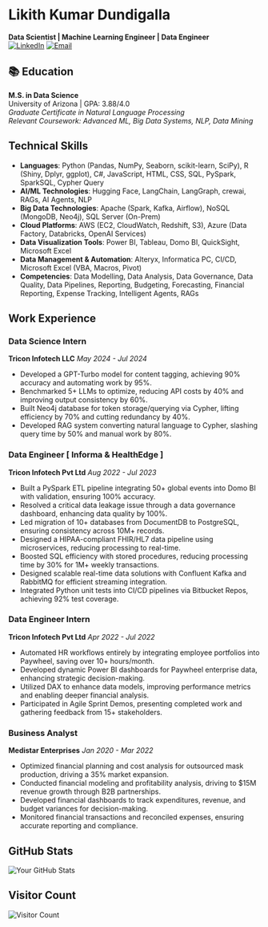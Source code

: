 # Likith Kumar Dundigalla  
**Data Scientist | Machine Learning Engineer | Data Engineer**  
[![LinkedIn](https://img.shields.io/badge/LinkedIn-Connect-blue)](https://linkedin.com/in/likithkumard04)
[![Email](https://img.shields.io/badge/Email-Contact%20Me-red)](mailto:likithkumard@arizona.edu)
## 📚 Education
**M.S. in Data Science**  
University of Arizona | GPA: 3.88/4.0  
*Graduate Certificate in Natural Language Processing*  
*Relevant Coursework: Advanced ML, Big Data Systems, NLP, Data Mining*



## Technical Skills

- **Languages**: Python (Pandas, NumPy, Seaborn, scikit-learn, SciPy), R (Shiny, Dplyr, ggplot), C#, JavaScript, HTML, CSS, SQL, PySpark, SparkSQL, Cypher Query
- **AI/ML Technologies**: Hugging Face, LangChain, LangGraph, crewai, RAGs, AI Agents, NLP
- **Big Data Technologies**: Apache (Spark, Kafka, Airflow), NoSQL (MongoDB, Neo4j), SQL Server (On-Prem)
- **Cloud Platforms**: AWS (EC2, CloudWatch, Redshift, S3), Azure (Data Factory, Databricks, OpenAI Services)
- **Data Visualization Tools**: Power BI, Tableau, Domo BI, QuickSight, Microsoft Excel
- **Data Management & Automation**: Alteryx, Informatica PC, CI/CD, Microsoft Excel (VBA, Macros, Pivot)
- **Competencies**: Data Modelling, Data Analysis, Data Governance, Data Quality, Data Pipelines, Reporting, Budgeting, Forecasting, Financial Reporting, Expense Tracking, Intelligent Agents, RAGs

## Work Experience

### Data Science Intern
**Tricon Infotech LLC**
*May 2024 - Jul 2024*
- Developed a GPT-Turbo model for content tagging, achieving 90% accuracy and automating work by 95%.
- Benchmarked 5+ LLMs to optimize, reducing API costs by 40% and improving output consistency by 60%.
- Built Neo4j database for token storage/querying via Cypher, lifting efficiency by 70% and cutting redundancy by 40%.
- Developed RAG system converting natural language to Cypher, slashing query time by 50% and manual work by 80%.

### Data Engineer [ Informa & HealthEdge ]
**Tricon Infotech Pvt Ltd**
*Aug 2022 - Jul 2023*
- Built a PySpark ETL pipeline integrating 50+ global events into Domo BI with validation, ensuring 100% accuracy.
- Resolved a critical data leakage issue through a data governance dashboard, enhancing data quality by 100%.
- Led migration of 10+ databases from DocumentDB to PostgreSQL, ensuring consistency across 10M+ records.
- Designed a HIPAA-compliant FHIR/HL7 data pipeline using microservices, reducing processing to real-time.
- Boosted SQL efficiency with stored procedures, reducing processing time by 30% for 1M+ weekly transactions.
- Designed scalable real-time data solutions with Confluent Kafka and RabbitMQ for efficient streaming integration.
- Integrated Python unit tests into CI/CD pipelines via Bitbucket Repos, achieving 92% test coverage.

### Data Engineer Intern
**Tricon Infotech Pvt Ltd**
*Apr 2022 - Jul 2022*
- Automated HR workflows entirely by integrating employee portfolios into Paywheel, saving over 10+ hours/month.
- Developed dynamic Power BI dashboards for Paywheel enterprise data, enhancing strategic decision-making.
- Utilized DAX to enhance data models, improving performance metrics and enabling deeper financial analysis.
- Participated in Agile Sprint Demos, presenting completed work and gathering feedback from 15+ stakeholders.

### Business Analyst
**Medistar Enterprises**
*Jan 2020 - Mar 2022*
- Optimized financial planning and cost analysis for outsourced mask production, driving a 35% market expansion.
- Conducted financial modeling and profitability analysis, driving to $15M revenue growth through B2B partnerships.
- Developed financial dashboards to track expenditures, revenue, and budget variances for decision-making.
- Monitored financial transactions and reconciled expenses, ensuring accurate reporting and compliance.


## GitHub Stats

![Your GitHub Stats](https://github-readme-stats.vercel.app/api?username=LikithKumarDundigalla&show_icons=true)

## Visitor Count

![Visitor Count](https://komarev.com/ghpvc/?username=LikithKumarDundigalla&label=PROFILE+VIEWS)
